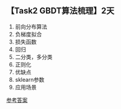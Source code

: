 ## 【Task2 GBDT算法梳理】2天

1. 前向分布算法
2. 负梯度拟合
3. 损失函数
4. 回归
5. 二分类，多分类
6. 正则化
7. 优缺点
8. sklearn参数
9. 应用场景

[参考答案](./../参考答案)